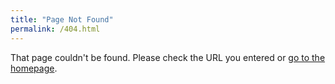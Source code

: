 ```yaml
---
title: "Page Not Found"
permalink: /404.html
---
```

That page couldn't be found. Please check the URL you entered or [go to the homepage](/).
